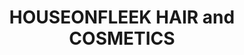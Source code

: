 ---
title: "HOUSEONFLEEK HAIR and COSMETICS"
url: /accra/houseonfleek-hair-and-cosmetics/
shop: shop
---